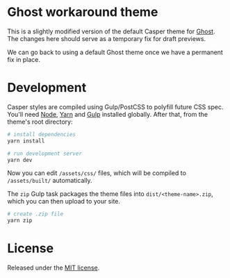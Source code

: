 # Ghost workaround theme

This is a slightly modified version of the default Casper theme for [Ghost](http://github.com/tryghost/ghost/). The changes here should serve as a temporary fix for draft previews.

We can go back to using a default Ghost theme once we have a permanent fix in place.

# Development

Casper styles are compiled using Gulp/PostCSS to polyfill future CSS spec. You'll need [Node](https://nodejs.org/), [Yarn](https://yarnpkg.com/) and [Gulp](https://gulpjs.com) installed globally. After that, from the theme's root directory:

```bash
# install dependencies
yarn install

# run development server
yarn dev
```

Now you can edit `/assets/css/` files, which will be compiled to `/assets/built/` automatically.

The `zip` Gulp task packages the theme files into `dist/<theme-name>.zip`, which you can then upload to your site.

```bash
# create .zip file
yarn zip
```

# License

Released under the [MIT license](LICENSE).
